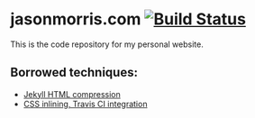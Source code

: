 # jasonmorris.com [![Build Status](https://travis-ci.com/jsnmrs/jsnmrs.github.io.svg?branch=master)](https://travis-ci.com/jsnmrs/jsnmrs.github.io)

This is the code repository for my personal website.

## Borrowed techniques:

* [Jekyll HTML compression](https://github.com/penibelst/jekyll-compress-html)
* [CSS inlining, Travis CI integration](https://medium.com/design-open/becoming-a-jekyll-god-ef722e93f771)
